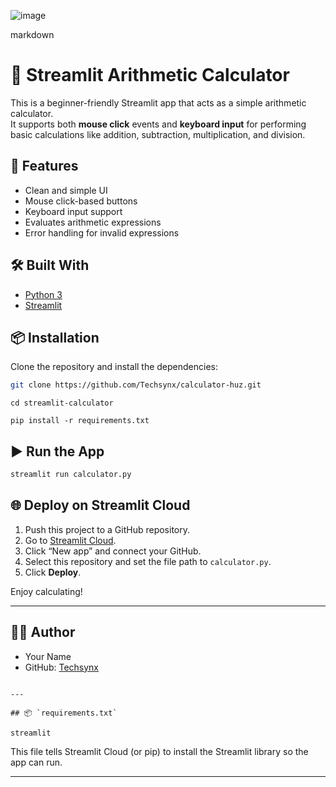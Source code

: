 
![image](https://github.com/user-attachments/assets/a34bf39a-f9a5-4bc9-ba9d-53f5ebc513d5)


markdown
# 🧮 Streamlit Arithmetic Calculator

This is a beginner-friendly Streamlit app that acts as a simple arithmetic calculator.  
It supports both **mouse click** events and **keyboard input** for performing basic calculations like addition, subtraction, multiplication, and division.

## 🚀 Features

- Clean and simple UI
- Mouse click-based buttons
- Keyboard input support
- Evaluates arithmetic expressions
- Error handling for invalid expressions

## 🛠 Built With

- [Python 3](https://www.python.org/)
- [Streamlit](https://streamlit.io/)

## 📦 Installation

Clone the repository and install the dependencies:

```bash
git clone https://github.com/Techsynx/calculator-huz.git
```
```
cd streamlit-calculator
```
```
pip install -r requirements.txt
```

## ▶️ Run the App

```bash
streamlit run calculator.py
```

## 🌐 Deploy on Streamlit Cloud

1. Push this project to a GitHub repository.
2. Go to [Streamlit Cloud](https://streamlit.io/cloud).
3. Click “New app” and connect your GitHub.
4. Select this repository and set the file path to `calculator.py`.
5. Click **Deploy**.

Enjoy calculating!

---

## 🧑‍💻 Author

- Your Name
- GitHub: [Techsynx](https://github.com/Techsynx)
```

---

## 📦 `requirements.txt`

streamlit
```

This file tells Streamlit Cloud (or pip) to install the Streamlit library so the app can run.

---

